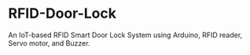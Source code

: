 # RFID-Door-Lock
An IoT-based RFID Smart Door Lock System using Arduino, RFID reader, Servo motor, and Buzzer.
